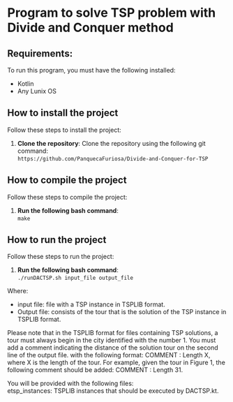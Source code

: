 # Program to solve TSP problem with Divide and Conquer method

## Requirements:
To run this program, you must have the following installed:
- Kotlin
- Any Lunix OS
  
## How to install the project
Follow these steps to install the project:<br>
1. **Clone the repository**: Clone the repository using the following git command:<br>
   ```https://github.com/PanquecaFuriosa/Divide-and-Conquer-for-TSP```

## How to compile the project
Follow these steps to compile the project:<br>
1. **Run the following bash command**:<br>
   ```make```

## How to run the project
Follow these steps to run the project:<br>
1. **Run the following bash command**:<br>
   ```./runDACTSP.sh input_file output_file```

Where:<br>
- input file: file with a TSP instance in TSPLIB format.<br>
- Output file: consists of the tour that is the solution of the TSP instance in TSPLIB format.<br>

Please note that in the TSPLIB format for files containing TSP solutions, a tour must always begin in the city identified with the number 1. You must add a comment indicating the distance of the solution tour on the second line of the output file. with the following format: COMMENT : Length X, where X is the length of the tour.
For example, given the tour in Figure 1, the following comment should be added: COMMENT : Length 31.<br>

You will be provided with the following files:<br>
etsp_instances: TSPLIB instances that should be executed by DACTSP.kt.
